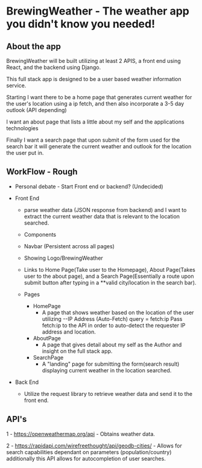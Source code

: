 # BrewingWeather - The weather app you didn't know you needed!

## About the app
BrewingWeather will be built utilizing at least 2 APIS, a front end using React, and the backend using Django.

This full stack app is designed to be a user based weather information service.

Starting I want there to be a home page that generates current weather for the user's location using a ip fetch, and then also incorporate a 3-5 day outlook (API depending)

I want an about page that lists a little about my self and the applications technologies

Finally I want a search page that upon submit of the form used for the search bar it will generate the current weather and outlook for the location the user put in.

## WorkFlow - Rough

- Personal debate - Start Front end or backend? (Undecided)

- Front End 
  - parse weather data (JSON response from backend) and I want to extract the current weather data that is relevant to the location searched.

  - Components
   - Navbar (Persistent across all pages)
    - Showing Logo/BrewingWeather
    - Links to Home Page(Take user to the Homepage), About Page(Takes user to the about page), and a Search Page(Essentially a route upon submit button after typing in a **valid city/location in the search bar).


  - Pages
    - HomePage
        - A page that shows weather based on the location of the user utilizing --IP Address (Auto-Fetch)	query = fetch:ip	Pass fetch:ip to the API in order to auto-detect the requester IP address and location.
    - AboutPage
        - A page that gives detail about my self as the Author and insight on the full stack app.
    - SearchPage
        - A "landing" page for submitting the form(search result) displaying current weather in the location searched.


- Back End

  - Utilize the request library to retrieve weather data and send it to the front end.



## API's

1 - https://openweathermap.org/api - Obtains weather data.

2 - https://rapidapi.com/wirefreethought/api/geodb-cities/ - Allows for search capabilities dependant on parameters (population/country) additionally this API allows for   autocompletion of user searches.
